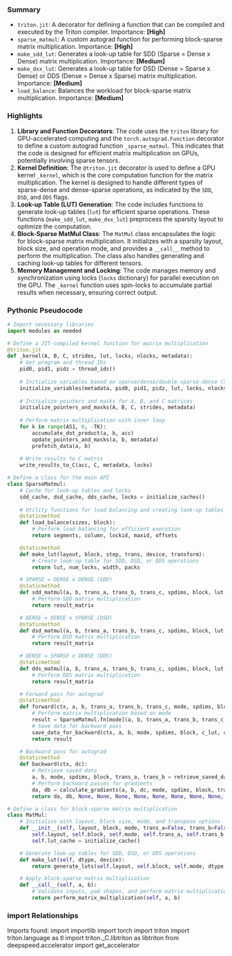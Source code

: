 

### Summary



* `triton.jit`: A decorator for defining a function that can be compiled and executed by the Triton compiler. Importance: **[High]**
* `sparse_matmul`: A custom autograd function for performing block-sparse matrix multiplication. Importance: **[High]**
* `make_sdd_lut`: Generates a look-up table for SDD (Sparse = Dense x Dense) matrix multiplication. Importance: **[Medium]**
* `make_dxx_lut`: Generates a look-up table for DSD (Dense = Sparse x Dense) or DDS (Dense = Dense x Sparse) matrix multiplication. Importance: **[Medium]**
* `load_balance`: Balances the workload for block-sparse matrix multiplication. Importance: **[Medium]**

### Highlights



1. **Library and Function Decorators**: The code uses the `triton` library for GPU-accelerated computing and the `torch.autograd.Function` decorator to define a custom autograd function `_sparse_matmul`. This indicates that the code is designed for efficient matrix multiplication on GPUs, potentially involving sparse tensors.
2. **Kernel Definition**: The `@triton.jit` decorator is used to define a GPU kernel `_kernel`, which is the core computation function for the matrix multiplication. The kernel is designed to handle different types of sparse-dense and dense-sparse operations, as indicated by the `SDD`, `DSD`, and `DDS` flags.
3. **Look-up Table (LUT) Generation**: The code includes functions to generate look-up tables (`lut`) for efficient sparse operations. These functions (`make_sdd_lut`, `make_dxx_lut`) preprocess the sparsity layout to optimize the computation.
4. **Block-Sparse MatMul Class**: The `MatMul` class encapsulates the logic for block-sparse matrix multiplication. It initializes with a sparsity layout, block size, and operation mode, and provides a `__call__` method to perform the multiplication. The class also handles generating and caching look-up tables for different tensors.
5. **Memory Management and Locking**: The code manages memory and synchronization using locks (`locks` dictionary) for parallel execution on the GPU. The `_kernel` function uses spin-locks to accumulate partial results when necessary, ensuring correct output.

### Pythonic Pseudocode

```python
# Import necessary libraries
import modules as needed

# Define a JIT-compiled kernel function for matrix multiplication
@triton.jit
def _kernel(A, B, C, strides, lut, locks, nlocks, metadata):
    # Get program and thread IDs
    pid0, pid1, pidz = thread_ids()
    
    # Initialize variables based on sparse/dense/double-sparse-dense (SDD/DSD/DDS) configurations
    initialize_variables(metadata, pid0, pid1, pidz, lut, locks, nlocks)
    
    # Initialize pointers and masks for A, B, and C matrices
    initialize_pointers_and_masks(A, B, C, strides, metadata)
    
    # Perform matrix multiplication with inner loop
    for k in range(AS1, 0, -TK):
        accumulate_dot_product(a, b, acc)
        update_pointers_and_masks(a, b, metadata)
        prefetch_data(a, b)
    
    # Write results to C matrix
    write_results_to_C(acc, C, metadata, locks)

# Define a class for the main API
class SparseMatmul:
    # Cache for look-up tables and locks
    sdd_cache, dsd_cache, dds_cache, locks = initialize_caches()
    
    # Utility functions for load balancing and creating look-up tables
    @staticmethod
    def load_balance(sizes, block):
        # Perform load balancing for efficient execution
        return segments, column, lockid, maxid, offsets

    @staticmethod
    def make_lut(layout, block, step, trans, device, transform):
        # Create look-up table for SDD, DSD, or DDS operations
        return lut, num_locks, width, packs

    # SPARSE = DENSE x DENSE (SDD)
    @staticmethod
    def sdd_matmul(a, b, trans_a, trans_b, trans_c, spdims, block, lut, num_locks, widths, packs, bench, time):
        # Perform SDD matrix multiplication
        return result_matrix

    # DENSE = DENSE x SPARSE (DSD)
    @staticmethod
    def dsd_matmul(a, b, trans_a, trans_b, trans_c, spdims, block, lut, num_locks, width, packs, bench, time):
        # Perform DSD matrix multiplication
        return result_matrix

    # DENSE = SPARSE x DENSE (DDS)
    @staticmethod
    def dds_matmul(a, b, trans_a, trans_b, trans_c, spdims, block, lut, num_locks, width, packs, bench, time):
        # Perform DDS matrix multiplication
        return result_matrix

    # Forward pass for autograd
    @staticmethod
    def forward(ctx, a, b, trans_a, trans_b, trans_c, mode, spdims, block, c_lut, c_num_locks, c_width, c_packs, c_bench, c_time, da_lut, da_num_locks, da_width, da_packs, da_bench, da_time, db_lut, db_num_locks, db_width, db_packs, db_bench, db_time):
        # Perform matrix multiplication based on mode
        result = SparseMatmul.fn[mode](a, b, trans_a, trans_b, trans_c, spdims, block, c_lut, c_num_locks, c_width, c_packs, c_bench, c_time)
        # Save data for backward pass
        save_data_for_backward(ctx, a, b, mode, spdims, block, c_lut, c_num_locks, da_lut, da_num_locks, db_lut, db_num_locks)
        return result

    # Backward pass for autograd
    @staticmethod
    def backward(ctx, dc):
        # Retrieve saved data
        a, b, mode, spdims, block, trans_a, trans_b = retrieve_saved_data(ctx)
        # Perform backward passes for gradients
        da, db = calculate_gradients(a, b, dc, mode, spdims, block, trans_a, trans_b)
        return da, db, None, None, None, None, None, None, None, None, None, None, None, None, None, None, None, None, None, None, None, None, None, None

# Define a class for block-sparse matrix multiplication
class MatMul:
    # Initialize with layout, block size, mode, and transpose options
    def __init__(self, layout, block, mode, trans_a=False, trans_b=False, bench=False):
        self.layout, self.block, self.mode, self.trans_a, self.trans_b, self.bench = layout, block, mode, trans_a, trans_b, bench
        self.lut_cache = initialize_cache()

    # Generate look-up tables for SDD, DSD, or DDS operations
    def make_lut(self, dtype, device):
        return generate_luts(self.layout, self.block, self.mode, dtype, device)

    # Apply block-sparse matrix multiplication
    def __call__(self, a, b):
        # Validate inputs, pad shapes, and perform matrix multiplication
        return perform_matrix_multiplication(self, a, b)
```


### import Relationships

Imports found:
import importlib
import torch
import triton
import triton.language as tl
import triton._C.libtriton as libtriton
from deepspeed.accelerator import get_accelerator